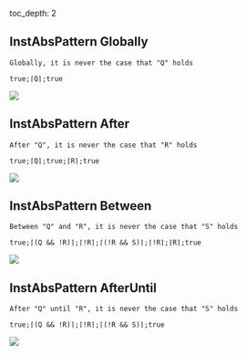 toc_depth: 2

## InstAbsPattern Globally
```
Globally, it is never the case that "Q" holds
```
```
true;⌈Q⌉;true
```
![](/img/patterns/InstAbsPattern_Globally.svg)

## InstAbsPattern After
```
After "Q", it is never the case that "R" holds
```
```
true;⌈Q⌉;true;⌈R⌉;true
```
![](/img/patterns/InstAbsPattern_After.svg)

## InstAbsPattern Between
```
Between "Q" and "R", it is never the case that "S" holds
```
```
true;⌈(Q && !R)⌉;⌈!R⌉;⌈(!R && S)⌉;⌈!R⌉;⌈R⌉;true
```
![](/img/patterns/InstAbsPattern_Between.svg)

## InstAbsPattern AfterUntil
```
After "Q" until "R", it is never the case that "S" holds
```
```
true;⌈(Q && !R)⌉;⌈!R⌉;⌈(!R && S)⌉;true
```
![](/img/patterns/InstAbsPattern_AfterUntil.svg)

